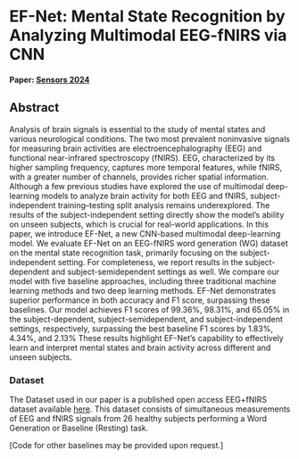 # EF-Net: Mental State Recognition by Analyzing Multimodal EEG-fNIRS via CNN
#### Paper: [Sensors 2024](https://doi.org/10.3390/s24061889)

## Abstract

Analysis of brain signals is essential to the study of mental states and various neurological conditions. The two most prevalent noninvasive signals for measuring brain activities are electroencephalography (EEG) and functional near-infrared spectroscopy (fNIRS). EEG, characterized by its higher sampling frequency, captures more temporal features, while fNIRS, with a greater number of channels, provides richer spatial information. Although a few previous studies have explored the use of multimodal deep-learning models to analyze brain activity for both EEG and fNIRS, subject-independent training–testing split analysis remains underexplored. The results of the subject-independent setting directly show the model’s ability on unseen subjects, which is crucial for real-world applications. In this paper, we introduce EF-Net, a new CNN-based multimodal deep-learning model. We evaluate EF-Net on an EEG-fNIRS word generation (WG) dataset on the mental state recognition task, primarily focusing on the subject-independent setting. For completeness, we report results in the subject-dependent and subject-semidependent settings as well. We compare our model with five baseline approaches, including three traditional machine learning methods and two deep learning methods. EF-Net demonstrates superior performance in both accuracy and F1 score, surpassing these baselines. Our model achieves F1 scores of 99.36%, 98.31%, and 65.05% in the subject-dependent, subject-semidependent, and subject-independent settings, respectively, surpassing the best baseline F1 scores by 1.83%, 4.34%, and 2.13% These results highlight EF-Net’s capability to effectively learn and interpret mental states and brain activity across different and unseen subjects.

### Dataset

The Dataset used in our paper is a published open access EEG+fNIRS dataset available [here](http://doc.ml.tu-berlin.de/simultaneous_EEG_NIRS/). 
This dataset consists of simultaneous measurements of EEG and fNIRS signals from 26 healthy subjects performing a Word Generation or Baseline (Resting) task. 

[Code for other baselines may be provided upon request.]
